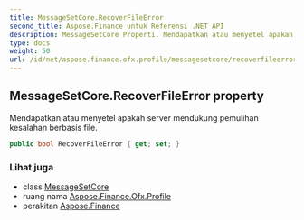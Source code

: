 ```yaml
---
title: MessageSetCore.RecoverFileError
second_title: Aspose.Finance untuk Referensi .NET API
description: MessageSetCore Properti. Mendapatkan atau menyetel apakah server mendukung pemulihan kesalahan berbasis file.
type: docs
weight: 50
url: /id/net/aspose.finance.ofx.profile/messagesetcore/recoverfileerror/
---
```

## MessageSetCore.RecoverFileError property

Mendapatkan atau menyetel apakah server mendukung pemulihan kesalahan berbasis file.

```csharp
public bool RecoverFileError { get; set; }
```

### Lihat juga

* class [MessageSetCore](../)
* ruang nama [Aspose.Finance.Ofx.Profile](../../messagesetcore/)
* perakitan [Aspose.Finance](../../../)


